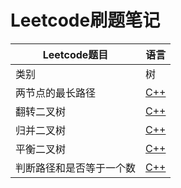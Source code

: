 # Leetcode刷题笔记
Leetcode题目 | 语言
-|-
类别 | 树
两节点的最长路径| [C++](https://github.com/happyhk/Leetcode/blob/master/Leetcode(c%2B%2B)/Diameter%20of%20Binary%20Tree%20(Easy).md)
翻转二叉树 | [C++](https://github.com/happyhk/Leetcode/blob/master/Leetcode(c%2B%2B)/Invert%20Binary%20Tree.md)
归并二叉树 | [C++](https://github.com/happyhk/Leetcode/blob/master/Leetcode(c%2B%2B)/Merge%20Two%20Binary%20Trees.md)
平衡二叉树 | [C++](https://github.com/happyhk/Leetcode/blob/master/Leetcode(c%2B%2B)/Balanced%20Binary%20Trees.md)
判断路径和是否等于一个数 | [C++](https://github.com/happyhk/Leetcode/blob/master/Leetcode(c%2B%2B)/Path%20Sum.md)
